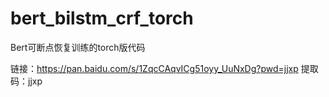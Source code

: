 # bert_bilstm_crf_torch
Bert可断点恢复训练的torch版代码

链接：https://pan.baidu.com/s/1ZqcCAqvICg51oyy_UuNxDg?pwd=jjxp 
提取码：jjxp
